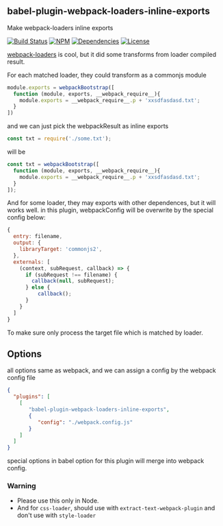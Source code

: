 ## babel-plugin-webpack-loaders-inline-exports

Make webpack-loaders inline exports 

[![Build Status](https://img.shields.io/travis/morlay/babel-plugin-webpack-loaders-inline-exports.svg?style=flat-square)](https://travis-ci.org/morlay/babel-plugin-webpack-loaders-inline-exports)
[![NPM](https://img.shields.io/npm/v/babel-plugin-webpack-loaders-inline-exports.svg?style=flat-square)](https://npmjs.org/package/babel-plugin-webpack-loaders-inline-exports)
[![Dependencies](https://img.shields.io/david/morlay/babel-plugin-webpack-loaders-inline-exports.svg?style=flat-square)](https://david-dm.org/morlay/babel-plugin-webpack-loaders-inline-exports)
[![License](https://img.shields.io/npm/l/babel-plugin-webpack-loaders-inline-exports.svg?style=flat-square)](https://npmjs.org/package/babel-plugin-webpack-loaders-inline-exports)


[webpack-loaders](https://github.com/istarkov/babel-plugin-webpack-loaders) is cool, 
but it did some transforms from loader compiled result.

For each matched loader, they could transform as a commonjs module
 
```js
module.exports = webpackBootstrap([
  function (module, exports, __webpack_require__){
    module.exports = __webpack_require__.p + 'xxsdfasdasd.txt';
  }
])
```
and we can just pick the webpackResult as inline exports

```js
const txt = require('./some.txt');
```
will be 
```js
const txt = webpackBootstrap([
  function (module, exports, __webpack_require__){
    module.exports = __webpack_require__.p + 'xxsdfasdasd.txt';
  }
]);
```

And for some loader, they may exports with other dependences, but it will works well.
in this plugin, webpackConfig will be overwrite by the special config below: 

```js
{
  entry: filename,
  output: {      
    libraryTarget: 'commonjs2',
  },
  externals: [      
    (context, subRequest, callback) => {
      if (subRequest !== filename) {
        callback(null, subRequest);
      } else {
          callback();
      }
    }
  ]
}
```
To make sure only process the target file which is matched by loader.

## Options

all options same as webpack, and we can assign a config by the webpack config file

```json
{
  "plugins": [
    [
       "babel-plugin-webpack-loaders-inline-exports",
       {
          "config": "./webpack.config.js"
       }
    ]
  ]
}
```
special options in babel option for this plugin will merge into webpack config.


### Warning

* Please use this only in Node.
* And for `css-loader`, should use with `extract-text-webpack-plugin` and don't use with `style-loader`